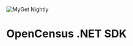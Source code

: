 ![MyGet Nightly](https://img.shields.io/myget/opencensus/vpre/OpenCensus.svg)

# OpenCensus .NET SDK


